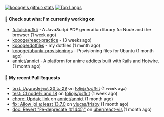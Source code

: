 [![koooge's github stats](https://github-readme-stats.vercel.app/api?username=koooge&count_private=true&show_icons=true)](https://github.com/anuraghazra/github-readme-stats)
[![Top Langs](https://github-readme-stats.vercel.app/api/top-langs/?username=koooge&langs_count=5)](https://github.com/anuraghazra/github-readme-stats)

#### 👷 Check out what I'm currently working on

- [foliojs/pdfkit](https://github.com/foliojs/pdfkit) - A JavaScript PDF generation library for Node and the browser (1 week ago)
- [koooge/react-practice](https://github.com/koooge/react-practice) -  (3 weeks ago)
- [koooge/dotfiles](https://github.com/koooge/dotfiles) - my dotfiles (1 month ago)
- [koooge/ubuntu-provisionings](https://github.com/koooge/ubuntu-provisionings) - Provisioning files for Ubuntu (1 month ago)
- [annict/annict](https://github.com/annict/annict) - A platform for anime addicts built with Rails and Hotwire. (1 month ago)

#### 🔨 My recent Pull Requests

- [test: Upgrade jest 26 to 29](https://github.com/foliojs/pdfkit/pull/1427) on [foliojs/pdfkit](https://github.com/foliojs/pdfkit) (1 week ago)
- [test: CI node16 and 18](https://github.com/foliojs/pdfkit/pull/1426) on [foliojs/pdfkit](https://github.com/foliojs/pdfkit) (1 week ago)
- [chore: Update link](https://github.com/annict/annict/pull/3897) on [annict/annict](https://github.com/annict/annict) (1 month ago)
- [fix: Allow joi at least 13.7.0](https://github.com/vlucas/frisby/pull/587) on [vlucas/frisby](https://github.com/vlucas/frisby) (1 month ago)
- [doc: Revert &#34;Re-deprecate (#1445)&#34;](https://github.com/uber/react-vis/pull/1471) on [uber/react-vis](https://github.com/uber/react-vis) (1 month ago)
